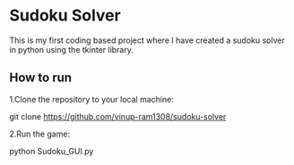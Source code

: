 # Sudoku Solver
This is my first coding based project where I have created a sudoku solver in python using the tkinter library. 

## How to run

1.Clone the repository to your local machine:

git clone https://github.com/vinup-ram1308/sudoku-solver

2.Run the game:

python Sudoku_GUI.py

